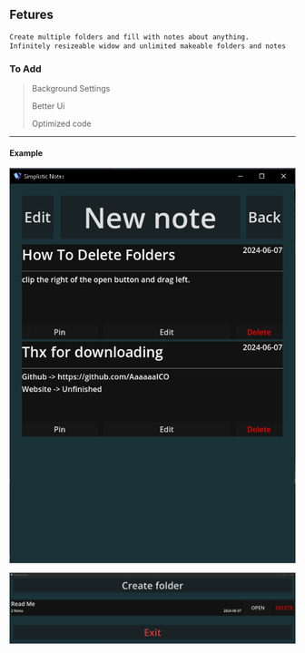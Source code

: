 ## Fetures
```
Create multiple folders and fill with notes about anything.
Infinitely resizeable widow and unlimited makeable folders and notes
```
### To Add

> Background Settings
>
> Better Ui
>
> Optimized code

---

#### Example

![alt text](https://github.com/AaaaaaICO/Simplistic-Notes/blob/main/Other/Examples/Tut.PNG "View Running")

![alt text](https://github.com/AaaaaaICO/Simplistic-Notes/blob/main/Other/Examples/Resizeable.PNG "Resizeable")




